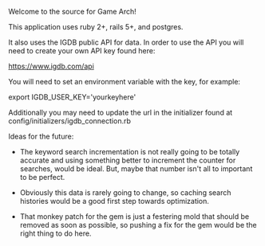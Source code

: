 Welcome to the source for Game Arch!

This application uses ruby 2+, rails 5+, and postgres.

It also uses the IGDB public API for data. In order to use the API you will need to create your own API key found here:

https://www.igdb.com/api

You will need to set an environment variable with the key, for example:

export IGDB_USER_KEY='yourkeyhere'

Additionally you may need to update the url in the initializer found at config/initializers/igdb_connection.rb

Ideas for the future:

* The keyword search incrementation is not really going to be totally accurate and using something better to increment the counter for searches, would be ideal. But, maybe that number isn't all to important to be perfect.

* Obviously this data is rarely going to change, so caching search histories would be a good first step towards optimization.

* That monkey patch for the gem is just a festering mold that should be removed as soon as possible, so pushing a fix for the gem would be the right thing to do here.

